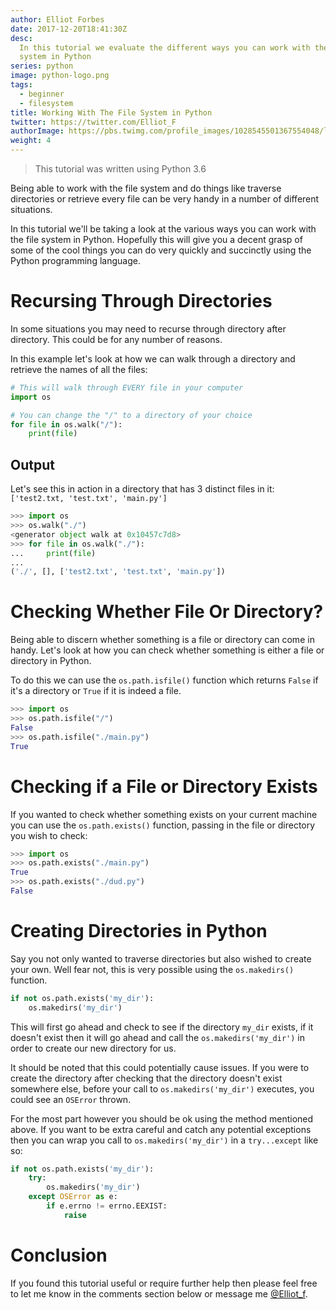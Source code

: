 ```yaml
---
author: Elliot Forbes
date: 2017-12-20T18:41:30Z
desc:
  In this tutorial we evaluate the different ways you can work with the file
  system in Python
series: python
image: python-logo.png
tags:
  - beginner
  - filesystem
title: Working With The File System in Python
twitter: https://twitter.com/Elliot_F
authorImage: https://pbs.twimg.com/profile_images/1028545501367554048/lzr43cQv_400x400.jpg
weight: 4
---
```


> This tutorial was written using Python 3.6

Being able to work with the file system and do things like traverse directories
or retrieve every file can be very handy in a number of different situations.

In this tutorial we'll be taking a look at the various ways you can work with
the file system in Python. Hopefully this will give you a decent grasp of some
of the cool things you can do very quickly and succinctly using the Python
programming language.

# Recursing Through Directories

In some situations you may need to recurse through directory after directory.
This could be for any number of reasons.

In this example let's look at how we can walk through a directory and retrieve
the names of all the files:

```py
# This will walk through EVERY file in your computer
import os

# You can change the "/" to a directory of your choice
for file in os.walk("/"):
    print(file)
```

## Output

Let's see this in action in a directory that has 3 distinct files in it:
`['test2.txt, 'test.txt', 'main.py']`

```py
>>> import os
>>> os.walk("./")
<generator object walk at 0x10457c7d8>
>>> for file in os.walk("./"):
...     print(file)
...
('./', [], ['test2.txt', 'test.txt', 'main.py'])
```

# Checking Whether File Or Directory?

Being able to discern whether something is a file or directory can come in
handy. Let's look at how you can check whether something is either a file or
directory in Python.

To do this we can use the `os.path.isfile()` function which returns `False` if
it's a directory or `True` if it is indeed a file.

```py
>>> import os
>>> os.path.isfile("/")
False
>>> os.path.isfile("./main.py")
True
```

# Checking if a File or Directory Exists

If you wanted to check whether something exists on your current machine you can
use the `os.path.exists()` function, passing in the file or directory you wish
to check:

```py
>>> import os
>>> os.path.exists("./main.py")
True
>>> os.path.exists("./dud.py")
False
```

# Creating Directories in Python

Say you not only wanted to traverse directories but also wished to create your
own. Well fear not, this is very possible using the `os.makedirs()` function.

```py
if not os.path.exists('my_dir'):
    os.makedirs('my_dir')
```

This will first go ahead and check to see if the directory `my_dir` exists, if
it doesn't exist then it will go ahead and call the `os.makedirs('my_dir')` in
order to create our new directory for us.

It should be noted that this could potentially cause issues. If you were to
create the directory after checking that the directory doesn't exist somewhere
else, before your call to `os.makedirs('my_dir')` executes, you could see an
`OSError` thrown.

For the most part however you should be ok using the method mentioned above. If
you want to be extra careful and catch any potential exceptions then you can
wrap you call to `os.makedirs('my_dir')` in a `try...except` like so:

```py
if not os.path.exists('my_dir'):
    try:
        os.makedirs('my_dir')
    except OSError as e:
        if e.errno != errno.EEXIST:
            raise
```

# Conclusion

If you found this tutorial useful or require further help then please feel free
to let me know in the comments section below or message me
[@Elliot_f](https://twitter.com/elliot_f).
